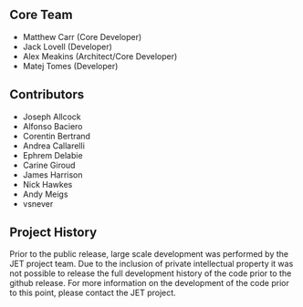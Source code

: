 Core Team
---------

* Matthew Carr (Core Developer)
* Jack Lovell (Developer)
* Alex Meakins (Architect/Core Developer)
* Matej Tomes (Developer)


Contributors
------------

* Joseph Allcock
* Alfonso Baciero
* Corentin Bertrand
* Andrea Callarelli
* Ephrem Delabie
* Carine Giroud
* James Harrison
* Nick Hawkes
* Andy Meigs
* vsnever


Project History
---------------

Prior to the public release, large scale development was performed by the JET project team. Due to the inclusion of private intellectual property it was not possible to release the full development history of the code prior to the github release. For more information on the development of the code prior to this point, please contact the JET project.

